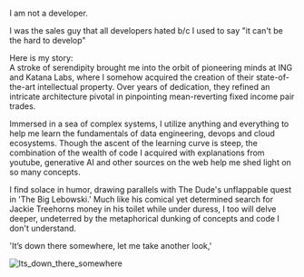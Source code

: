 I am not a developer. 

I was the sales guy that all developers hated b/c I used to say "it can't be the hard to develop"

Here is my story:<br>
A stroke of serendipity brought me into the orbit of pioneering minds at ING and Katana Labs, where I somehow acquired the
creation of their state-of-the-art intellectual property. Over years of dedication, they refined an intricate architecture pivotal in
pinpointing mean-reverting fixed income pair trades.

Immersed in a sea of complex systems, I utilize anything and everything to help me learn the fundamentals of data engineering, devops and cloud ecosystems.
Though the ascent of the learning curve is steep, the combination of the wealth of code I acquired
with explanations from youtube, generative AI and other sources on the web help me shed light on so many concepts.

I find solace in humor, drawing parallels with The Dude's
unflappable quest in 'The Big Lebowski.' Much like his comical yet
determined search for Jackie Treehorns money in his toilet while under
duress, I too will delve deeper, undeterred by the metaphorical dunking of concepts and code I don't understand.

'It’s down there somewhere, let me take another look,'


![Its_down_there_somewhere](https://github.com/thecatfix/gifs/blob/main/wheresthemoneylebowski.gif)
